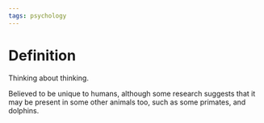 ```yaml
---
tags: psychology
---
```


# Definition

Thinking about thinking.

Believed to be unique to humans, although some research suggests that it may be present in some other animals too, such as some primates, and dolphins.